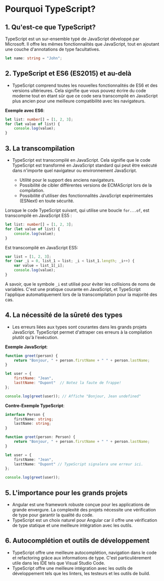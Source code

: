 # Pourquoi TypeScript?

## **1. Qu'est-ce que TypeScript?**

TypeScript est un sur-ensemble typé de JavaScript développé par Microsoft. Il offre les mêmes fonctionnalités que JavaScript, tout en ajoutant une couche d'annotations de type facultatives.

```ts
let name: string = "John";
```

## **2. TypeScript et ES6 (ES2015) et au-delà**

- TypeScript comprend toutes les nouvelles fonctionnalités de ES6 et des versions ultérieures. Cela signifie que vous pouvez écrire du code moderne tout en étant sûr que ce code sera transcompilé en JavaScript plus ancien pour une meilleure compatibilité avec les navigateurs.

**Exemple avec ES6**:

```ts
let list: number[] = [1, 2, 3];
for (let value of list) {
    console.log(value);
}
```

## **3. La transcompilation**

- TypeScript est transcompilé en JavaScript. Cela signifie que le code TypeScript est transformé en JavaScript standard qui peut être exécuté dans n'importe quel navigateur ou environnement JavaScript.
  
  - Utilité pour le support des anciens navigateurs.
  - Possibilité de cibler différentes versions de ECMAScript lors de la compilation.
  - Possibilité d'utiliser des fonctionnalités JavaScript expérimentales (ESNext) en toute sécurité.

Lorsque le code TypeScript suivant, qui utilise une boucle `for...of`, est transcompilé en JavaScript ES5 :

```ts
let list: number[] = [1, 2, 3];
for (let value of list) {
    console.log(value);
}
```

Est transcompilé en JavaScript ES5:

```js
var list = [1, 2, 3];
for (var _i = 0, list_1 = list; _i < list_1.length; _i++) {
    var value = list_1[_i];
    console.log(value);
}
```

A savoir, que le symbole `_i` est utilisé pour éviter les collisions de noms de variables. C'est une pratique courante en JavaScript, et TypeScript l'applique automatiquement lors de la transcompilation pour la majorité des cas.

## **4. La nécessité de la sûreté des types**

- Les erreurs liées aux types sont courantes dans les grands projets JavaScript. TypeScript permet d'attraper ces erreurs à la compilation plutôt qu'à l'exécution.

**Exemple JavaScript**:

```js
function greet(person) {
    return "Bonjour, " + person.firstName + " " + person.lastName;
}

let user = {
    firstName: "Jean",
    lasttName: "Dupont"  // Notez la faute de frappe!
};

console.log(greet(user)); // Affiche "Bonjour, Jean undefined"
```

**Contre-Exemple TypeScript**:

```ts
interface Person {
    firstName: string;
    lastName: string;
}

function greet(person: Person) {
    return "Bonjour, " + person.firstName + " " + person.lastName;
}

let user = {
    firstName: "Jean",
    lasttName: "Dupont" // TypeScript signalera une erreur ici.
};

console.log(greet(user));
```

## **5. L'importance pour les grands projets**

- Angular est une framework robuste conçue pour les applications de grande envergure. La complexité des projets nécessite une vérification de type pour garantir la qualité du code.
- TypeScript est un choix naturel pour Angular car il offre une vérification de type statique et une meilleure intégration avec les outils.

## **6. Autocomplétion et outils de développement**

- TypeScript offre une meilleure autocomplétion, navigation dans le code et refactoring grâce aux informations de type. C'est particulièrement utile dans les IDE tels que Visual Studio Code.
- TypeScript offre une meilleure intégration avec les outils de développement tels que les linters, les testeurs et les outils de build.

